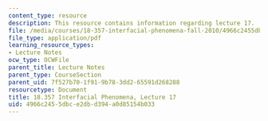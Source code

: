 ```yaml
---
content_type: resource
description: This resource contains information regarding lecture 17.
file: /media/courses/18-357-interfacial-phenomena-fall-2010/4966c2455dbce2dbd394a0d85154b033_MIT18_357F10_Lecture17.pdf
file_type: application/pdf
learning_resource_types:
- Lecture Notes
ocw_type: OCWFile
parent_title: Lecture Notes
parent_type: CourseSection
parent_uid: 7f527b70-1f91-9b78-3dd2-65591d268288
resourcetype: Document
title: 18.357 Interfacial Phenomena, Lecture 17
uid: 4966c245-5dbc-e2db-d394-a0d85154b033
---
```

